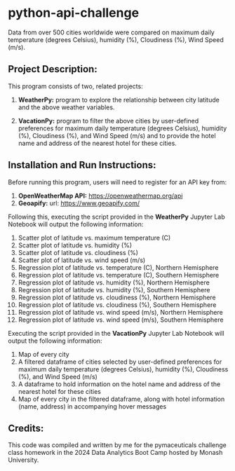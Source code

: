 # python-api-challenge
Data from over 500 cities worldwide were compared on maximum daily temperature (degrees Celsius), humidity (%), Cloudiness (%), Wind Speed (m/s). 


## Project Description:
This program consists of two, related projects:

1. **WeatherPy:** program to explore the relationship between city latitude and the above weather variables.
   
2. **VacationPy:** program to filter the above cities by user-defined preferences for maximum daily temperature (degrees Celsius), humidity (%), Cloudiness (%), and Wind Speed (m/s) and to provide the hotel name and address of the nearest hotel for these cities.


## Installation and Run Instructions:
Before running this program, users will need to register for an API key from:
1. **OpenWeatherMap API:** https://openweathermap.org/api
2. **Geoapify:** url: https://www.geoapify.com/

Following this, executing the script provided in the **WeatherPy** Jupyter Lab Notebook will output the following information:
1. Scatter plot of latitude vs. maximum temperature (C)
2. Scatter plot of latitude vs. humidity (%)
3. Scatter plot of latitude vs. cloudiness (%)
4. Scatter plot of latitude vs. wind speed (m/s)
5. Regression plot of latitude vs. temperature (C), Northern Hemisphere
6. Regression plot of latitude vs. temperature (C), Southern Hemisphere
7. Regression plot of latitude vs. humidity (%), Northern Hemisphere
8. Regression plot of latitude vs. humidity (%), Southern Hemisphere
9. Regression plot of latitude vs. cloudiness (%), Northern Hemisphere
10. Regression plot of latitude vs. cloudiness (%), Southern Hemisphere
11. Regression plot of latitude vs. wind speed (m/s), Northern Hemisphere
12. Regression plot of latitude vs. wind speed (m/s), Southern Hemisphere

Executing the script provided in the **VacationPy** Jupyter Lab Notebook will output the following information:
1. Map of every city
2. A filtered dataframe of cities selected by user-defined preferences for maximum daily temperature (degrees Celsius), humidity (%), Cloudiness (%), and Wind Speed (m/s)
3. A dataframe to hold information on the hotel name and address of the nearest hotel for these cities
4. Map of every city in the filtered dataframe, along with hotel information (name, address) in accompanying hover messages


## Credits:
This code was compiled and written by me for the pymaceuticals challenge class homework in the 2024 Data Analytics Boot Camp hosted by Monash University. 
